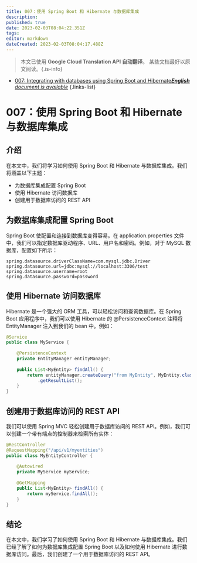 ```yaml
---
title: 007：使用 Spring Boot 和 Hibernate 与数据库集成
description: 
published: true
date: 2023-02-03T08:04:22.351Z
tags: 
editor: markdown
dateCreated: 2023-02-03T08:04:17.488Z
---
```


> 本文已使用 **Google Cloud Translation API 自动翻译**。
某些文档最好以原文阅读。{.is-info}



- [007: Integrating with databases using Spring Boot and Hibernate***English** document is available*](/en/Knowledge-base/Spring-Boot/Learning/007-integrating-with-databases-using-spring-boot-and-hibernate)
{.links-list}


# 007：使用 Spring Boot 和 Hibernate 与数据库集成

## 介绍

在本文中，我们将学习如何使用 Spring Boot 和 Hibernate 与数据库集成。我们将涵盖以下主题：

* 为数据库集成配置 Spring Boot
* 使用 Hibernate 访问数据库
* 创建用于数据库访问的 REST API

## 为数据库集成配置 Spring Boot

Spring Boot 使配置和连接到数据库变得容易。在 application.properties 文件中，我们可以指定数据库驱动程序、URL、用户名和密码。例如，对于 MySQL 数据库，配置如下所示：

```
spring.datasource.driverClassName=com.mysql.jdbc.Driver
spring.datasource.url=jdbc:mysql://localhost:3306/test
spring.datasource.username=root
spring.datasource.password=password
```

## 使用 Hibernate 访问数据库

Hibernate 是一个强大的 ORM 工具，可以轻松访问和查询数据库。在 Spring Boot 应用程序中，我们可以使用 Hibernate 的 @PersistenceContext 注释将 EntityManager 注入到我们的 bean 中。例如：

```java
@Service
public class MyService {
    
    @PersistenceContext
    private EntityManager entityManager;
    
    public List<MyEntity> findAll() {
        return entityManager.createQuery("from MyEntity", MyEntity.class)
            .getResultList();
    }
}
```

## 创建用于数据库访问的 REST API

我们可以使用 Spring MVC 轻松创建用于数据库访问的 REST API。例如，我们可以创建一个带有端点的控制器来检索所有实体：

```java
@RestController
@RequestMapping("/api/v1/myentities")
public class MyEntityController {
    
    @Autowired
    private MyService myService;
    
    @GetMapping
    public List<MyEntity> findAll() {
        return myService.findAll();
    }
}
```

## 结论

在本文中，我们学习了如何使用 Spring Boot 和 Hibernate 与数据库集成。我们已经了解了如何为数据库集成配置 Spring Boot 以及如何使用 Hibernate 进行数据库访问。最后，我们创建了一个用于数据库访问的 REST API。